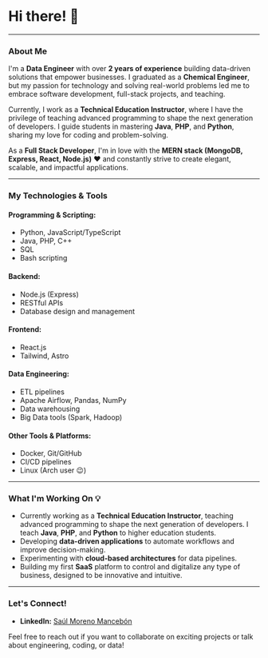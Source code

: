 # Hi there! 👋

---

### About Me

I'm a **Data Engineer** with over **2 years of experience** building data-driven solutions that empower businesses. I graduated as a **Chemical Engineer**, but my passion for technology and solving real-world problems led me to embrace software development, full-stack projects, and teaching.

Currently, I work as a **Technical Education Instructor**, where I have the privilege of teaching advanced programming to shape the next generation of developers. I guide students in mastering **Java**, **PHP**, and **Python**, sharing my love for coding and problem-solving.

As a **Full Stack Developer**, I'm in love with the **MERN stack (MongoDB, Express, React, Node.js)** ❤️ and constantly strive to create elegant, scalable, and impactful applications.

---

### My Technologies & Tools

#### **Programming & Scripting:**

- Python, JavaScript/TypeScript
- Java, PHP, C++
- SQL
- Bash scripting

#### **Backend:**

- Node.js (Express)
- RESTful APIs
- Database design and management

#### **Frontend:**

- React.js
- Tailwind, Astro

#### **Data Engineering:**

- ETL pipelines
- Apache Airflow, Pandas, NumPy
- Data warehousing
- Big Data tools (Spark, Hadoop)

#### **Other Tools & Platforms:**

- Docker, Git/GitHub
- CI/CD pipelines
- Linux (Arch user 😉)

---

### What I'm Working On 💡

- Currently working as a **Technical Education Instructor**, teaching advanced programming to shape the next generation of developers. I teach **Java**, **PHP**, and **Python** to higher education students.
- Developing **data-driven applications** to automate workflows and improve decision-making.
- Experimenting with **cloud-based architectures** for data pipelines.
- Building my first **SaaS** platform to control and digitalize any type of business, designed to be innovative and intuitive.

---

### Let's Connect!

- **LinkedIn:** [Saúl Moreno Mancebón](https://www.linkedin.com/in/morenosaul3/)

Feel free to reach out if you want to collaborate on exciting projects or talk about engineering, coding, or data!
